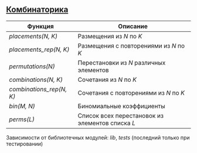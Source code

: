 ## [Комбинаторика](../libs/combinatorics.erl)
|Функция|Описание|  
|------------------------|-------------------------------------------------|  
|*placements(N, K)*| Размещения из *N* по *K*|  
|*placements_rep(N, K)*| Размещения с повторениями из *N* по *K*|  
|*permutations(N)*| Перестановки из *N* различных элементов|  
|*combinations(N, K)*| Сочетания из *N* по *K*|  
|*combinations_rep(N, K)*| Сочетания с повторениями из *N* по *K*|  
|*bin(M, N)*| Биномиальные коэффициенты|  
|*perms(L)*| Список всех перестановок из элементов списка *L*|  

Зависимости от библиотечных модулей: *lib*, *tests* (последний только при тестировании)
